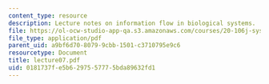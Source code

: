 ```yaml
---
content_type: resource
description: Lecture notes on information flow in biological systems.
file: https://ol-ocw-studio-app-qa.s3.amazonaws.com/courses/20-106j-systems-microbiology-fall-2006/0181737fe5b6297557775bda89632fd1_lecture07.pdf
file_type: application/pdf
parent_uid: a9bf6d70-8079-9cbb-1501-c3710795e9c6
resourcetype: Document
title: lecture07.pdf
uid: 0181737f-e5b6-2975-5777-5bda89632fd1
---
```

